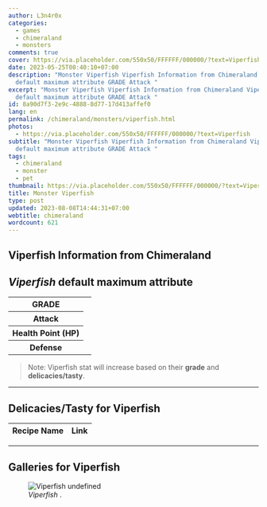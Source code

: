 ```yaml
---
author: L3n4r0x
categories:
  - games
  - chimeraland
  - monsters
comments: true
cover: https://via.placeholder.com/550x50/FFFFFF/000000/?text=Viperfish
date: 2023-05-25T00:40:10+07:00
description: "Monster Viperfish Viperfish Information from Chimeraland Viperfish
  default maximum attribute GRADE Attack "
excerpt: "Monster Viperfish Viperfish Information from Chimeraland Viperfish
  default maximum attribute GRADE Attack "
id: 8a90d7f3-2e9c-4888-8d77-17d413affef0
lang: en
permalink: /chimeraland/monsters/viperfish.html
photos:
  - https://via.placeholder.com/550x50/FFFFFF/000000/?text=Viperfish
subtitle: "Monster Viperfish Viperfish Information from Chimeraland Viperfish
  default maximum attribute GRADE Attack "
tags:
  - chimeraland
  - monster
  - pet
thumbnail: https://via.placeholder.com/550x50/FFFFFF/000000/?text=Viperfish
title: Monster Viperfish
type: post
updated: 2023-08-08T14:44:31+07:00
webtitle: chimeraland
wordcount: 621
---
```


<link
  rel="stylesheet"
  href="https://rawcdn.githack.com/dimaslanjaka/Web-Manajemen/870a349/css/bootstrap-5-3-0-alpha3-wrapper.css"
/>
<section id="bootstrap-wrapper">
  <div data-bs-theme="dark">
    <h2>Viperfish Information from Chimeraland</h2>
    <h2 id="attribute"><i>Viperfish</i> default maximum attribute</h2>
    <div class="row">
      <div class="col mb-2">
        <div class="card">
          <div class="card-body">
            <table>
              <tr>
                <th>GRADE</th>
                <td><br /></td>
              </tr>
              <tr>
                <th>Attack</th>
                <td></td>
              </tr>
              <tr>
                <th>Health Point (HP)</th>
                <td></td>
              </tr>
              <tr>
                <th>Defense</th>
                <td></td>
              </tr>
            </table>
          </div>
        </div>
      </div>
    </div>
    <blockquote class="bd-callout bd-callout-warning">
      Note: Viperfish stat will increase based on their <b>grade</b> and
      <b>delicacies/tasty</b>.
    </blockquote>
    <hr />
    <h2 id="delicacies">Delicacies/Tasty for Viperfish</h2>
    <div class="card">
      <div class="card-body">
        <div class="table-responsive">
          <table class="table table-striped">
            <thead>
              <tr>
                <th>Recipe Name</th>
                <th>Link</th>
              </tr>
            </thead>
            <tbody></tbody>
          </table>
        </div>
      </div>
    </div>
    <hr />
    <div id="gallery">
      <h2>Galleries for Viperfish</h2>
      <div class="row">
        <div class="col-lg-6 col-12">
          <figure>
            <img
              src="https://www.webmanajemen.com/undefined"
              alt="Viperfish undefined"
            />
            <figcaption style="word-wrap: break-word">
              <i>Viperfish</i> .
            </figcaption>
          </figure>
        </div>
      </div>
    </div>
  </div>
</section>